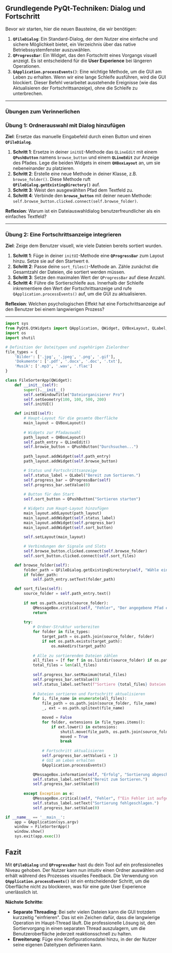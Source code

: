 ## Grundlegende PyQt-Techniken: Dialog und Fortschritt

Bevor wir starten, hier die neuen Bausteine, die wir benötigen:

1.  **`QFileDialog`**: Ein Standard-Dialog, der dem Nutzer eine einfache und sichere Möglichkeit bietet, ein Verzeichnis über das native Betriebssystemfenster auszuwählen.
2.  **`QProgressBar`**: Ein Widget, das den Fortschritt eines Vorgangs visuell anzeigt. Es ist entscheidend für die **User Experience** bei längeren Operationen.
3.  **`QApplication.processEvents()`**: Eine wichtige Methode, um die GUI am Leben zu erhalten. Wenn wir eine lange Schleife ausführen, wird die GUI blockiert. Dieser Befehl verarbeitet ausstehende Ereignisse (wie das Aktualisieren der Fortschrittsanzeige), ohne die Schleife zu unterbrechen.

-----

### Übungen zum Verinnerlichen

### Übung 1: Ordnerauswahl mit Dialog hinzufügen

**Ziel**: Ersetze das manuelle Eingabefeld durch einen Button und einen **`QFileDialog`**.

1.  **Schritt 1**: Ersetze in deiner `initUI`-Methode das `QLineEdit` mit einem **`QPushButton`** namens `browse_button` und einem **`QLineEdit`** zur Anzeige des Pfades. Lege die beiden Widgets in einem **`QHBoxLayout`** an, um sie nebeneinander zu platzieren.
2.  **Schritt 2**: Erstelle eine neue Methode in deiner Klasse, z.B. `browse_folder()`. Diese Methode ruft **`QFileDialog.getExistingDirectory()`** auf.
3.  **Schritt 3**: Weist den ausgewählten Pfad dem Textfeld zu.
4.  **Schritt 4**: Verbinde den **`browse_button`** mit deiner neuen Methode: `self.browse_button.clicked.connect(self.browse_folder)`.

**Reflexion**: Warum ist ein Dateiauswahldialog benutzerfreundlicher als ein einfaches Textfeld?

-----

### Übung 2: Eine Fortschrittsanzeige integrieren

**Ziel**: Zeige dem Benutzer visuell, wie viele Dateien bereits sortiert wurden.

1.  **Schritt 1**: Füge in deiner `initUI`-Methode eine **`QProgressBar`** zum Layout hinzu. Setze sie auf den Startwert `0`.
2.  **Schritt 2**: Passe deine `sort_files()`-Methode an. Zähle zunächst die Gesamtzahl der Dateien, die sortiert werden müssen.
3.  **Schritt 3**: Setze den maximalen Wert der `QProgressBar` auf diese Anzahl.
4.  **Schritt 4**: Führe die Sortierschleife aus. Innerhalb der Schleife inkrementiere den Wert der Fortschrittsanzeige und rufe `QApplication.processEvents()` auf, um die GUI zu aktualisieren.

**Reflexion**: Welchen psychologischen Effekt hat eine Fortschrittsanzeige auf den Benutzer bei einem langwierigen Prozess?

-----

```python
import sys
from PyQt6.QtWidgets import QApplication, QWidget, QVBoxLayout, QLabel, QLineEdit, QPushButton, QMessageBox, QFileDialog, QProgressBar
import os
import shutil

# Definition der Dateitypen und zugehörigen Zielordner
file_types = {
    'Bilder': ['.jpg', '.jpeg', '.png', '.gif'],
    'Dokumente': ['.pdf', '.docx', '.doc', '.txt'],
    'Musik': ['.mp3', '.wav', '.flac']
}

class FileSorterApp(QWidget):
    def __init__(self):
        super().__init__()
        self.setWindowTitle("Dateiorganisierer Pro")
        self.setGeometry(100, 100, 500, 200)
        self.initUI()

    def initUI(self):
        # Haupt-Layout für die gesamte Oberfläche
        main_layout = QVBoxLayout()
        
        # Widgets zur Pfadauswahl
        path_layout = QHBoxLayout()
        self.path_entry = QLineEdit()
        self.browse_button = QPushButton("Durchsuchen...")
        
        path_layout.addWidget(self.path_entry)
        path_layout.addWidget(self.browse_button)

        # Status und Fortschrittsanzeige
        self.status_label = QLabel("Bereit zum Sortieren.")
        self.progress_bar = QProgressBar(self)
        self.progress_bar.setValue(0)
        
        # Button für den Start
        self.sort_button = QPushButton("Sortieren starten")

        # Widgets zum Haupt-Layout hinzufügen
        main_layout.addLayout(path_layout)
        main_layout.addWidget(self.status_label)
        main_layout.addWidget(self.progress_bar)
        main_layout.addWidget(self.sort_button)
        
        self.setLayout(main_layout)

        # Verbindungen der Signale und Slots
        self.browse_button.clicked.connect(self.browse_folder)
        self.sort_button.clicked.connect(self.sort_files)

    def browse_folder(self):
        folder_path = QFileDialog.getExistingDirectory(self, "Wähle einen Ordner aus")
        if folder_path:
            self.path_entry.setText(folder_path)

    def sort_files(self):
        source_folder = self.path_entry.text()
        
        if not os.path.exists(source_folder):
            QMessageBox.critical(self, "Fehler", "Der angegebene Pfad existiert nicht!")
            return
            
        try:
            # Ordner-Struktur vorbereiten
            for folder in file_types:
                target_path = os.path.join(source_folder, folder)
                if not os.path.exists(target_path):
                    os.makedirs(target_path)
            
            # Alle zu sortierenden Dateien zählen
            all_files = [f for f in os.listdir(source_folder) if os.path.isfile(os.path.join(source_folder, f))]
            total_files = len(all_files)
            
            self.progress_bar.setMaximum(total_files)
            self.progress_bar.setValue(0)
            self.status_label.setText(f"Sortiere {total_files} Dateien...")
            
            # Dateien sortieren und Fortschritt aktualisieren
            for i, file_name in enumerate(all_files):
                file_path = os.path.join(source_folder, file_name)
                _, ext = os.path.splitext(file_name)

                moved = False
                for folder, extensions in file_types.items():
                    if ext.lower() in extensions:
                        shutil.move(file_path, os.path.join(source_folder, folder, file_name))
                        moved = True
                        break
                
                # Fortschritt aktualisieren
                self.progress_bar.setValue(i + 1)
                # GUI am Leben erhalten
                QApplication.processEvents()

            QMessageBox.information(self, "Erfolg", "Sortierung abgeschlossen!")
            self.status_label.setText("Bereit zum Sortieren.")
            self.progress_bar.setValue(0)
            
        except Exception as e:
            QMessageBox.critical(self, "Fehler", f"Ein Fehler ist aufgetreten: {e}")
            self.status_label.setText("Sortierung fehlgeschlagen.")
            self.progress_bar.setValue(0)

if __name__ == '__main__':
    app = QApplication(sys.argv)
    window = FileSorterApp()
    window.show()
    sys.exit(app.exec())
```

## Fazit

Mit **`QFileDialog`** und **`QProgressBar`** hast du dein Tool auf ein professionelles Niveau gehoben. Der Nutzer kann nun intuitiv einen Ordner auswählen und erhält während des Prozesses visuelles Feedback. Die Verwendung von **`QApplication.processEvents()`** ist ein entscheidender Schritt, um die Oberfläche nicht zu blockieren, was für eine gute User Experience unerlässlich ist.

**Nächste Schritte**:

  - **Separate Threading**: Bei sehr vielen Dateien kann die GUI trotzdem kurzzeitig "einfrieren". Das ist ein Zeichen dafür, dass die langwierige Operation im Haupt-Thread läuft. Die professionelle Lösung ist, den Sortiervorgang in einen separaten Thread auszulagern, um die Benutzeroberfläche jederzeit reaktionsschnell zu halten.
  - **Erweiterung**: Füge eine Konfigurationsdatei hinzu, in der der Nutzer seine eigenen Dateitypen definieren kann.